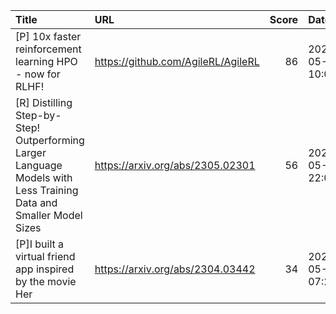 | Title                                                                                                             | URL                                |   Score | Date                |
|:------------------------------------------------------------------------------------------------------------------|:-----------------------------------|--------:|:--------------------|
| [P] 10x faster reinforcement learning HPO - now for RLHF!                                                         | https://github.com/AgileRL/AgileRL |      86 | 2023-05-05 10:08:04 |
| [R] Distilling Step-by-Step! Outperforming Larger Language Models with Less Training Data and Smaller Model Sizes | https://arxiv.org/abs/2305.02301   |      56 | 2023-05-04 22:00:30 |
| [P]I built a virtual friend app inspired by the movie Her                                                         | https://arxiv.org/abs/2304.03442   |      34 | 2023-05-05 07:22:43 |